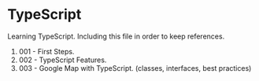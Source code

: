 # TypeScript

Learning TypeScript.
Including this file in order to keep references.

1. 001 - First Steps.
2. 002 - TypeScript Features.
3. 003 - Google Map with TypeScript. (classes, interfaces, best practices)

